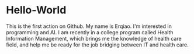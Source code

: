 # Hello-World
This is the first action on Github.
My name is Erqiao. I'm interested in programming and AI. I am recently in a college program called Health Information Management, which brings me the knowledge of health care field, and help me be ready for the job bridging between IT and health care. 

